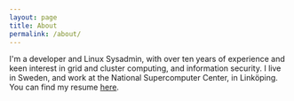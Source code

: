 ```yaml
---
layout: page
title: About
permalink: /about/
---
```


I'm a developer and Linux Sysadmin, with over ten years of experience and keen interest in grid and cluster computing, and information security.
I live in Sweden, and work at the National Supercomputer Center, in Linköping. 
You can find my resume [here](/assets/resume.pdf).
